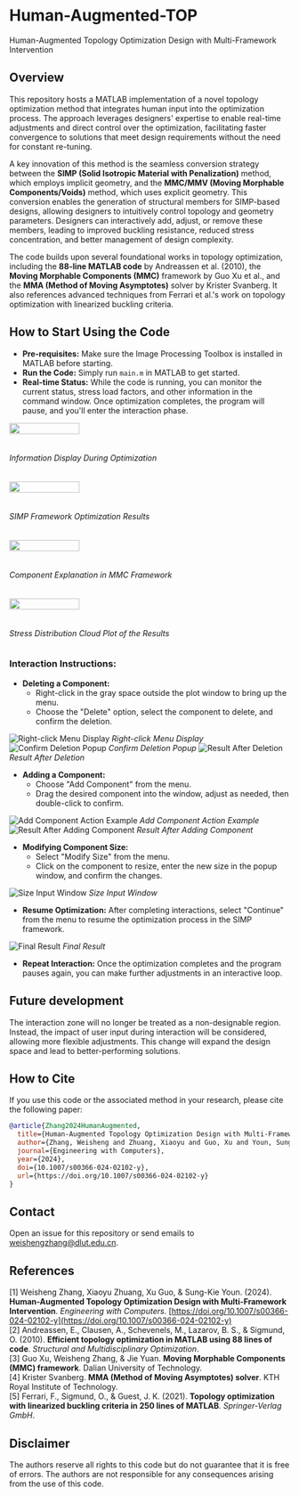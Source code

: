 # Human-Augmented-TOP
Human-Augmented Topology Optimization Design with Multi-Framework Intervention

## Overview  
This repository hosts a MATLAB implementation of a novel topology optimization method that integrates human input into the optimization process. The approach leverages designers' expertise to enable real-time adjustments and direct control over the optimization, facilitating faster convergence to solutions that meet design requirements without the need for constant re-tuning.  

A key innovation of this method is the seamless conversion strategy between the **SIMP (Solid Isotropic Material with Penalization)** method, which employs implicit geometry, and the **MMC/MMV (Moving Morphable Components/Voids)** method, which uses explicit geometry. This conversion enables the generation of structural members for SIMP-based designs, allowing designers to intuitively control topology and geometry parameters. Designers can interactively add, adjust, or remove these members, leading to improved buckling resistance, reduced stress concentration, and better management of design complexity.  

The code builds upon several foundational works in topology optimization, including the **88-line MATLAB code** by Andreassen et al. (2010), the **Moving Morphable Components (MMC)** framework by Guo Xu et al., and the **MMA (Method of Moving Asymptotes)** solver by Krister Svanberg. It also references advanced techniques from Ferrari et al.'s work on topology optimization with linearized buckling criteria.  

## How to Start Using the Code

- **Pre-requisites:** Make sure the Image Processing Toolbox is installed in MATLAB before starting.
- **Run the Code:** Simply run `main.m` in MATLAB to get started.
- **Real-time Status:** While the code is running, you can monitor the current status, stress load factors, and other information in the command window. Once optimization completes, the program will pause, and you'll enter the interaction phase.

<div style="display: flex; flex-direction: column; gap: 20px;">
  <img src="https://github.com/user-attachments/assets/41ae7b50-fa38-4236-9178-0aca6e7632b8" width="50%">
  <p><em>Information Display During Optimization</em></p>
  
  <img src="https://github.com/user-attachments/assets/6b15b864-eafb-4828-b3fa-82d2109ca4b9" width="50%">
  <p><em>SIMP Framework Optimization Results</em></p>
  
  <img src="https://github.com/user-attachments/assets/a8e386bb-28ff-42f8-99c4-a379eb5e8ffe" width="50%">
  <p><em>Component Explanation in MMC Framework</em></p>
  
  <img src="https://github.com/user-attachments/assets/f7c3c23f-f1eb-4c58-b233-b9a1cb228a64" width="50%">
  <p><em>Stress Distribution Cloud Plot of the Results</em></p>
</div>

### Interaction Instructions:

- **Deleting a Component:**
  - Right-click in the gray space outside the plot window to bring up the menu.
  - Choose the "Delete" option, select the component to delete, and confirm the deletion.

![Right-click Menu Display](https://github.com/user-attachments/assets/a4452519-3924-4cfe-b6ba-283357ada383)
*Right-click Menu Display*
![Confirm Deletion Popup](https://github.com/user-attachments/assets/d27df15a-6bc9-436f-8656-13d17cc61bcd)
*Confirm Deletion Popup*
![Result After Deletion](https://github.com/user-attachments/assets/54363bf3-432e-48ac-897e-f72cd680f8be)
*Result After Deletion*

- **Adding a Component:**
  - Choose "Add Component" from the menu.
  - Drag the desired component into the window, adjust as needed, then double-click to confirm.

![Add Component Action Example](https://github.com/user-attachments/assets/392136b9-5808-461c-a2cc-eb62112bb35d)
*Add Component Action Example*
![Result After Adding Component](https://github.com/user-attachments/assets/cd8a6151-ce8b-4e39-8243-c31e096c3374)
*Result After Adding Component*

- **Modifying Component Size:**
  - Select "Modify Size" from the menu.
  - Click on the component to resize, enter the new size in the popup window, and confirm the changes.
 
![Size Input Window](https://github.com/user-attachments/assets/3ef5c7de-4e48-4fa0-9328-24d41a3885f6)
*Size Input Window*

- **Resume Optimization:** After completing interactions, select "Continue" from the menu to resume the optimization process in the SIMP framework.

![Final Result](https://github.com/user-attachments/assets/4ccbcf96-449f-49e1-a61f-360121c62279)
*Final Result*

- **Repeat Interaction:** Once the optimization completes and the program pauses again, you can make further adjustments in an interactive loop.

## Future development
The interaction zone will no longer be treated as a non-designable region. Instead, the impact of user input during interaction will be considered, allowing more flexible adjustments. This change will expand the design space and lead to better-performing solutions.

## How to Cite  
If you use this code or the associated method in your research, please cite the following paper:  

```bibtex
@article{Zhang2024HumanAugmented,
  title={Human-Augmented Topology Optimization Design with Multi-Framework Intervention},
  author={Zhang, Weisheng and Zhuang, Xiaoyu and Guo, Xu and Youn, Sung-Kie},
  journal={Engineering with Computers},
  year={2024},
  doi={10.1007/s00366-024-02102-y},
  url={https://doi.org/10.1007/s00366-024-02102-y}
}
```  

## Contact
Open an issue for this repository or send emails to weishengzhang@dlut.edu.cn. 

## References  
[1] Weisheng Zhang, Xiaoyu Zhuang, Xu Guo, & Sung-Kie Youn. (2024). **Human-Augmented Topology Optimization Design with Multi-Framework Intervention**. *Engineering with Computers*. [https://doi.org/10.1007/s00366-024-02102-y](https://doi.org/10.1007/s00366-024-02102-y)  
[2] Andreassen, E., Clausen, A., Schevenels, M., Lazarov, B. S., & Sigmund, O. (2010). **Efficient topology optimization in MATLAB using 88 lines of code**. *Structural and Multidisciplinary Optimization*.  
[3] Guo Xu, Weisheng Zhang, & Jie Yuan. **Moving Morphable Components (MMC) framework**. Dalian University of Technology.  
[4] Krister Svanberg. **MMA (Method of Moving Asymptotes) solver**. KTH Royal Institute of Technology.  
[5] Ferrari, F., Sigmund, O., & Guest, J. K. (2021). **Topology optimization with linearized buckling criteria in 250 lines of MATLAB**. *Springer-Verlag GmbH*.  

## Disclaimer  
The authors reserve all rights to this code but do not guarantee that it is free of errors. The authors are not responsible for any consequences arising from the use of this code.  
